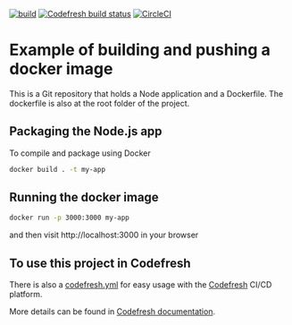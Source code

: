 [![build](https://github.com/dhomane/cf-example-build-and-push/actions/workflows/docker-image.yml/badge.svg)](https://github.com/dhomane/cf-example-build-and-push/actions/workflows/docker-image.yml)  [![Codefresh build status]( https://g.codefresh.io/api/badges/pipeline/dhomane/CI%2FCD%20Project%2Fci-cd-test?type=cf-1&key=eyJhbGciOiJIUzI1NiJ9.NjEyMWMyYThiNzk0Zjc3YTEwYmJkMzg0.z73WSEI7fc4Pq-UO6acfTfzsD3nb5HX9xVqcCKlvLlo)]( https://g.codefresh.io/pipelines/edit/new/builds?id=6252fcdaeb1899b5122b3c25&pipeline=ci-cd-test&projects=CI%2FCD%20Project&projectId=6252f6f0402b89a050cefdc7)  [![CircleCI](https://circleci.com/gh/dhomane/cf-example-build-and-push/tree/master.svg?style=svg)](https://circleci.com/gh/dhomane/cf-example-build-and-push/tree/master)



# Example of building and pushing a  docker image 

This is a Git repository that holds a Node application and a Dockerfile. The dockerfile is also at the root folder of the project.

## Packaging the Node.js app

To compile and package using Docker 

```bash
docker build . -t my-app 
```

## Running the docker image

```bash
docker run -p 3000:3000 my-app
```

and then visit http://localhost:3000 in your browser


## To use this project in Codefresh

There is also a [codefresh.yml](codefresh.yml) for easy usage with the [Codefresh](codefresh.io) CI/CD platform.

More details can be found in [Codefresh documentation](https://codefresh.io/docs/docs/yaml-examples/examples/build-and-push-an-image/).

